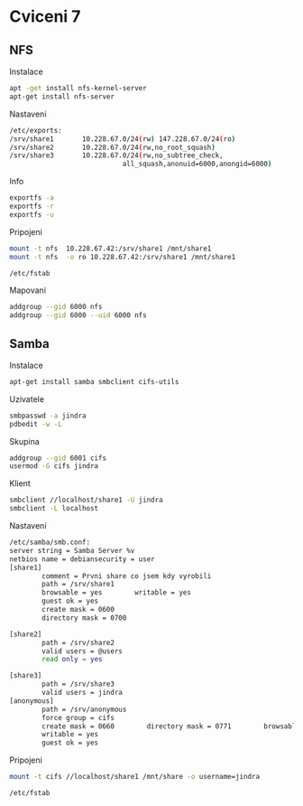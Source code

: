 # Cviceni 7

## NFS

Instalace

```bash
apt -get install nfs-kernel-server
apt-get install nfs-server
```

Nastaveni

```bash
/etc/exports:
/srv/share1       10.228.67.0/24(rw) 147.228.67.0/24(ro)
/srv/share2       10.228.67.0/24(rw,no_root_squash)
/srv/share3       10.228.67.0/24(rw,no_subtree_check,
                            all_squash,anonuid=6000,anongid=6000)
```

Info

```bash
exportfs -a
exportfs -r
exportfs -u
```

Pripojeni

```bash
mount -t nfs  10.228.67.42:/srv/share1 /mnt/share1
mount -t nfs  -o ro 10.228.67.42:/srv/share1 /mnt/share1

/etc/fstab
```

Mapovani

```bash
addgroup --gid 6000 nfs
addgroup --gid 6000 --uid 6000 nfs
```

## Samba
 
Instalace 

```bash
apt-get install samba smbclient cifs-utils
```

Uzivatele

```bash
smbpasswd -a jindra
pdbedit -w -L
```

Skupina

```bash
addgroup --gid 6001 cifs
usermod -G cifs jindra
```

Klient

```bash
smbclient //localhost/share1 -U jindra
smbclient -L localhost
```

Nastaveni

```bash
/etc/samba/smb.conf:
server string = Samba Server %v
netbios name = debiansecurity = user
[share1]
        comment = Prvni share co jsem kdy vyrobili
        path = /srv/share1
        browsable = yes        writable = yes
        guest ok = yes
        create mask = 0600
        directory mask = 0700

[share2]
        path = /srv/share2
        valid users = @users
        read only = yes

[share3]
        path = /srv/share3
        valid users = jindra
[anonymous]
        path = /srv/anonymous
        force group = cifs
        create mask = 0660        directory mask = 0771        browsable =yes
        writable = yes
        guest ok = yes

```

Pripojeni

```bash
mount -t cifs //localhost/share1 /mnt/share -o username=jindra

/etc/fstab
```
